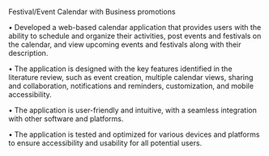 Festival/Event Calendar with Business promotions

•	Developed a web-based calendar application that provides users with the ability to schedule and organize their activities, post events and festivals on the calendar, and view upcoming events and festivals along with their description.

•	The application is designed with the key features identified in the literature review, such as event creation, multiple calendar views, sharing and collaboration, notifications and reminders, customization, and mobile accessibility.

•	The application is user-friendly and intuitive, with a seamless integration with other software and platforms.

•	The application is tested and optimized for various devices and platforms to ensure accessibility and usability for all potential users.
